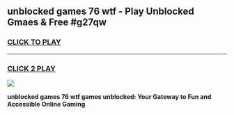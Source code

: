 
## unblocked games 76 wtf - Play Unblocked Gmaes & Free #g27qw
<h3>
<a href="https://premium.freeplayer.one?title=unblocked_games_76_wtf&ref=01M">CLICK TO PLAY</a></h3>
<hr>

<h3>
<a href="https://premium.freeplayer.one?title=unblocked_games_76_wtf&ref=01M">CLICK 2 PLAY</a>
  
</h3>

<a href="https://premium.freeplayer.one?title=unblocked_games_76_wtf&ref=01M"><img src="https://clearcache.store/games.png"></a>


**unblocked games 76 wtf games unblocked: Your Gateway to Fun and Accessible Online Gaming**
